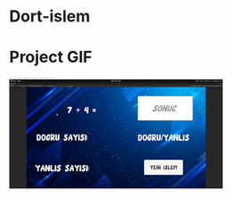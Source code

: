 # Dort-islem

# Project GIF
![](https://github.com/canaltinsoy/Dort-islem/blob/main/4_Islem_-_SampleScene_-_Windows__Mac__Linux_-_Unity_2021_2_10f1_Personal__DX11__2022-03-25_18-49-15_AdobeCreativeCloudExpress%20(1).gif)